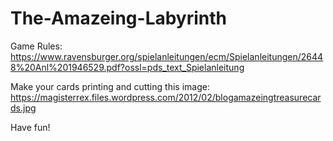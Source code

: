 # The-Amazeing-Labyrinth

Game Rules:
https://www.ravensburger.org/spielanleitungen/ecm/Spielanleitungen/26448%20Anl%201946529.pdf?ossl=pds_text_Spielanleitung

Make your cards printing and cutting this image:
https://magisterrex.files.wordpress.com/2012/02/blogamazeingtreasurecards.jpg

Have fun!
